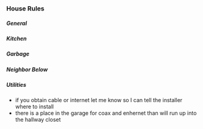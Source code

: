 ### House Rules

##### General

##### Kitchen

##### Garbage

##### Neighbor Below

##### Utilities
 
* if you obtain cable or internet let me know so I can tell the installer where to install
* there is a place in the garage for coax and enhernet than will run up into the hallway closet
